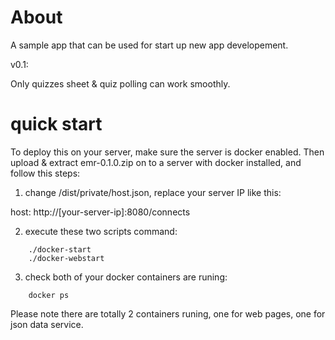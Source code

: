 # About

A sample app that can be used for start up new app developement.

v0.1:

Only quizzes sheet & quiz polling can work smoothly.

# quick start

To deploy this on your server, make sure the server is docker enabled. Then
upload & extract emr-0.1.0.zip on to a server with docker installed, and follow
this steps:

1. change /dist/private/host.json, replace your server IP like this:

host: http://[your-server-ip]:8080/connects

2. execute these two scripts command:

```
    ./docker-start
    ./docker-webstart
```

3. check both of your docker containers are runing:

```
    docker ps
```

Please note there are totally 2 containers runing, one for web pages, one for json
data service.
